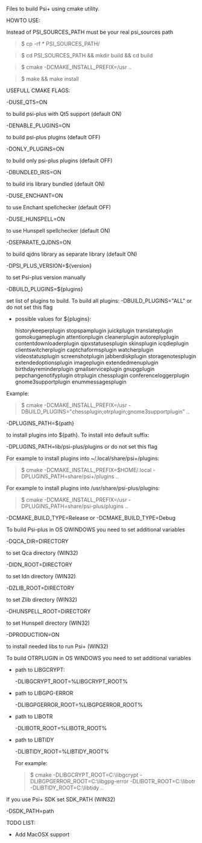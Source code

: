 Files to build Psi+ using cmake utility.

HOWTO USE:

Instead of PSI_SOURCES_PATH must be your real psi_sources path

> $ cp -rf * PSI_SOURCES_PATH/

> $ cd PSI_SOURCES_PATH && mkdir build && cd build

> $ cmake -DCMAKE_INSTALL_PREFIX=/usr ..

> $ make && make install

USEFULL CMAKE FLAGS:

  -DUSE_QT5=ON
  
  to build psi-plus with Qt5 support (default ON)

  -DENABLE_PLUGINS=ON

  to build psi-plus plugins (default OFF)

  -DONLY_PLUGINS=ON

  to build only psi-plus plugins (default OFF)

  -DBUNDLED_IRIS=ON

  to build iris library bundled (default ON)

  -DUSE_ENCHANT=ON
  
  to use Enchant spellchecker (default OFF)
  
  -DUSE_HUNSPELL=ON
  
  to use Hunspell spellchecker (default ON)
  
  -DSEPARATE_QJDNS=ON

  to build qjdns library as separate library (default ON)
  
  -DPSI_PLUS_VERSION=${version}
  
  to set Psi-plus version manually

  -DBUILD_PLUGINS=${plugins}

  set list of plugins to build. To build all plugins:  -DBUILD_PLUGINS="ALL" or do not set this flag

  - possible values for ${plugins}:

    historykeeperplugin	stopspamplugin juickplugin translateplugin gomokugameplugin attentionplugin
    cleanerplugin autoreplyplugin contentdownloaderplugin	qipxstatusesplugin skinsplugin icqdieplugin
    clientswitcherplugin captchaformsplugin watcherplugin videostatusplugin screenshotplugin
    jabberdiskplugin storagenotesplugin	extendedoptionsplugin imageplugin	extendedmenuplugin
    birthdayreminderplugin gmailserviceplugin gnupgplugin pepchangenotifyplugin otrplugin
    chessplugin conferenceloggerplugin gnome3supportplugin enummessagesplugin
  
  Example:
  
  > $ cmake -DCMAKE_INSTALL_PREFIX=/usr -DBUILD_PLUGINS="chessplugin;otrplugin;gnome3supportplugin" ..



  -DPLUGINS_PATH=${path} 

  to install plugins into ${path}. To install into default suffix:

  -DPLUGINS_PATH=lib/psi-plus/plugins or do not set this flag

  For example to install plugins into ~/.local/share/psi+/plugins:

  > $ cmake -DCMAKE_INSTALL_PREFIX=$HOME/.local -DPLUGINS_PATH=share/psi+/plugins ..

  For example to install plugins into /usr/share/psi-plus/plugins:

  > $ cmake -DCMAKE_INSTALL_PREFIX=/usr -DPLUGINS_PATH=share/psi-plus/plugins ..

 
  -DCMAKE_BUILD_TYPE=Release or -DCMAKE_BUILD_TYPE=Debug

To build Psi-plus in OS QWINDOWS you need to set additional variables

  -DQCA_DIR=DIRECTORY
  
  to set Qca directory (WIN32)
  
  -DIDN_ROOT=DIRECTORY
  
  to set Idn directory (WIN32)
  
  -DZLIB_ROOT=DIRECTORY

  to set Zlib directory (WIN32)
  
  -DHUNSPELL_ROOT=DIRECTORY
  
  to set Hunspell directory (WIN32)
  
  -DPRODUCTION=ON
  
  to install needed libs to run Psi+ (WIN32)

To build OTRPLUGIN in OS WINDOWS you need to set additional variables

- path to LIBGCRYPT:

  -DLIBGCRYPT_ROOT=%LIBGCRYPT_ROOT%

- path to LIBGPG-ERROR

  -DLIBGPGERROR_ROOT=%LIBGPGERROR_ROOT%

- path to LIBOTR

  -DLIBOTR_ROOT=%LIBOTR_ROOT%

- path to LIBTIDY

  -DLIBTIDY_ROOT=%LIBTIDY_ROOT%

  For example:

  > $ cmake -DLIBGCRYPT_ROOT=C:\libgcrypt -DLIBGPGERROR_ROOT=C:\libgpg-error -DLIBOTR_ROOT=C:\libotr -DLIBTIDY_ROOT=C:\libtidy ..

If you use Psi+ SDK set SDK_PATH (WIN32)

  -DSDK_PATH=path


  
TODO LIST:
- Add MacOSX support
